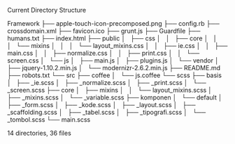 Current Directory Structure

Framework
	├── apple-touch-icon-precomposed.png
	├── config.rb
	├── crossdomain.xml
	├── favicon.ico
	├── grunt.js
	├── Guardfile
	├── humans.txt
	├── index.html
	├── public
	│   ├── css
	│   │   ├── core
	│   │   │   └── mixins
	│   │   │       └── layout_mixins.css
	│   │   ├── ie.css
	│   │   ├── main.css
	│   │   ├── normalize.css
	│   │   ├── print.css
	│   │   └── screen.css
	│   └── js
	│       ├── main.js
	│       ├── plugins.js
	│       └── vendor
	│           ├── jquery-1.10.2.min.js
	│           └── modernizr-2.6.2.min.js
	├── README.md
	├── robots.txt
	└── src
	    ├── coffee
	    │   └── js.coffee
	    └── scss
		├── basis
		│   ├── _ie.scss
		│   ├── _normalize.scss
		│   ├── _print.scss
		│   └── _screen.scss
		├── core
		│   ├── mixins
		│   │   └── layout_mixins.scss
		│   ├── _mixins.scss
		│   └── _variable.scss
		├── komponen
		│   └── default
		│       ├── _form.scss
		│       ├── _kode.scss
		│       ├── _layout.scss
		│       ├── _scaffolding.scss
		│       ├── _tabel.scss
		│       ├── _tipografi.scss
		│       └── _tombol.scss
		└── main.scss

14 directories, 36 files
